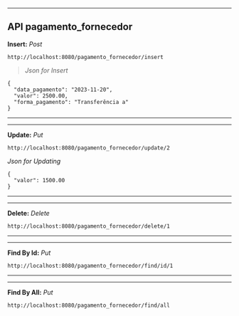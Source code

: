 ***
## API pagamento_fornecedor

**Insert:** *Post*

``http://localhost:8080/pagamento_fornecedor/insert``

>*Json for Insert*

```
{
  "data_pagamento": "2023-11-20",
  "valor": 2500.00,
  "forma_pagamento": "Transferência a"
}
```
****** 
****** 

**Update:** *Put*

``http://localhost:8080/pagamento_fornecedor/update/2``

  *Json for Updating*

```
{
  "valor": 1500.00
}
```
****** 
****** 

**Delete:** *Delete*

``http://localhost:8080/pagamento_fornecedor/delete/1``


****** 
******  

**Find By Id:** *Put*

``http://localhost:8080/pagamento_fornecedor/find/id/1``

 
****** 
****** 

**Find By All:** *Put*

``http://localhost:8080/pagamento_fornecedor/find/all``

 

